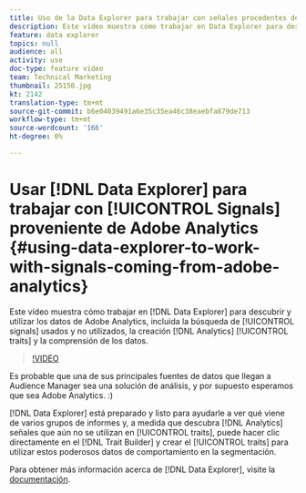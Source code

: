 ```yaml
---
title: Uso de la Data Explorer para trabajar con señales procedentes de Adobe Analytics
description: Este vídeo muestra cómo trabajar en Data Explorer para descubrir y utilizar los datos de Adobe Analytics, incluida la búsqueda de señales utilizadas y no utilizadas, la creación de características de Analytics y la comprensión de los datos.
feature: data explorer
topics: null
audience: all
activity: use
doc-type: feature video
team: Technical Marketing
thumbnail: 25150.jpg
kt: 2142
translation-type: tm+mt
source-git-commit: b6e04039491a6e35c35ea46c38eaebfa879de713
workflow-type: tm+mt
source-wordcount: '166'
ht-degree: 0%

---
```



# Usar [!DNL Data Explorer] para trabajar con [!UICONTROL Signals] proveniente de Adobe Analytics {#using-data-explorer-to-work-with-signals-coming-from-adobe-analytics}

Este vídeo muestra cómo trabajar en [!DNL Data Explorer] para descubrir y utilizar los datos de Adobe Analytics, incluida la búsqueda de [!UICONTROL signals] usados y no utilizados, la creación [!DNL Analytics] [!UICONTROL traits] y la comprensión de los datos.

>[!VIDEO](https://video.tv.adobe.com/v/25150/?quality=12)

Es probable que una de sus principales fuentes de datos que llegan a Audience Manager sea una solución de análisis, y por supuesto esperamos que sea Adobe Analytics. :)

[!DNL Data Explorer] está preparado y listo para ayudarle a ver qué viene de varios grupos de informes y, a medida que descubra  [!DNL Analytics] señales que aún no se utilizan en  [!UICONTROL traits], puede hacer clic directamente en el  [!DNL Trait Builder] y crear el  [!UICONTROL traits] para utilizar estos poderosos datos de comportamiento en la segmentación.

Para obtener más información acerca de [!DNL Data Explorer], visite la [documentación](https://experiencecloud.adobe.com/resources/help/en_US/aam/data-explorer.html).